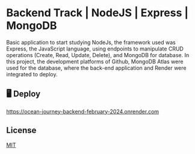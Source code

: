 # Backend Track | NodeJS | Express | MongoDB

Basic application to start studying NodeJs, the framework used was Express, the JavaScript language, using endpoints to manipulate CRUD operations (Create, Read, Update, Delete), and MongoDB for database. In this project, the development platforms of Github, MongoDB Atlas were used for the database, where the back-end application and Render were integrated to deploy.

## 🖥️ Deploy 
https://ocean-journey-backend-february-2024.onrender.com

## License
[MIT](https://choosealicense.com/licenses/mit/)


